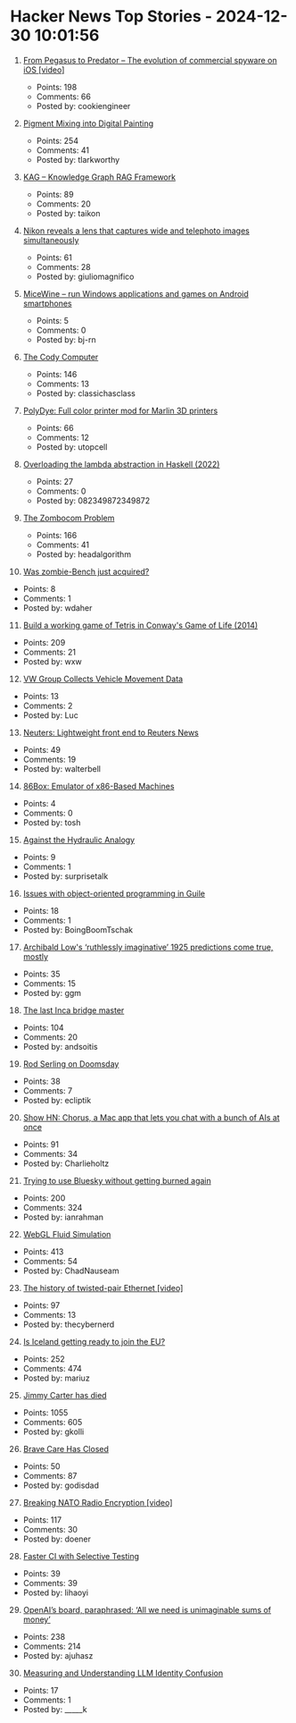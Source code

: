 # Hacker News Top Stories - 2024-12-30 10:01:56

1. [From Pegasus to Predator – The evolution of commercial spyware on iOS [video]](https://media.ccc.de/v/38c3-from-pegasus-to-predator-the-evolution-of-commercial-spyware-on-ios)
   - Points: 198
   - Comments: 66
   - Posted by: cookiengineer

2. [Pigment Mixing into Digital Painting](https://scrtwpns.com/mixbox/)
   - Points: 254
   - Comments: 41
   - Posted by: tlarkworthy

3. [KAG – Knowledge Graph RAG Framework](https://github.com/OpenSPG/KAG)
   - Points: 89
   - Comments: 20
   - Posted by: taikon

4. [Nikon reveals a lens that captures wide and telephoto images simultaneously](https://www.digitalcameraworld.com/cameras/dash-cams/nikon-reveals-incredible-lens-that-captures-wide-and-telephoto-images-simultaneously)
   - Points: 61
   - Comments: 28
   - Posted by: giuliomagnifico

5. [MiceWine – run Windows applications and games on Android smartphones](https://github.com/KreitinnSoftware/MiceWine-Application)
   - Points: 5
   - Comments: 0
   - Posted by: bj-rn

6. [The Cody Computer](https://www.codycomputer.org/)
   - Points: 146
   - Comments: 13
   - Posted by: classichasclass

7. [PolyDye: Full color printer mod for Marlin 3D printers](https://github.com/cooljjj33/PolyDye)
   - Points: 66
   - Comments: 12
   - Posted by: utopcell

8. [Overloading the lambda abstraction in Haskell (2022)](https://acatalepsie.fr/posts/overloading-lambda.html)
   - Points: 27
   - Comments: 0
   - Posted by: 082349872349872

9. [The Zombocom Problem](https://newsletter.squishy.computer/p/the-zombocom-problem)
   - Points: 166
   - Comments: 41
   - Posted by: headalgorithm

10. [Was zombie-Bench just acquired?](undefined)
   - Points: 8
   - Comments: 1
   - Posted by: wdaher

11. [Build a working game of Tetris in Conway's Game of Life (2014)](https://codegolf.stackexchange.com/questions/11880/build-a-working-game-of-tetris-in-conways-game-of-life)
   - Points: 209
   - Comments: 21
   - Posted by: wxw

12. [VW Group Collects Vehicle Movement Data](https://twitter.com/alex_avoigt/status/1873315392082334150)
   - Points: 13
   - Comments: 2
   - Posted by: Luc

13. [Neuters: Lightweight front end to Reuters News](https://neuters.de/about)
   - Points: 49
   - Comments: 19
   - Posted by: walterbell

14. [86Box: Emulator of x86-Based Machines](https://github.com/86Box/86Box)
   - Points: 4
   - Comments: 0
   - Posted by: tosh

15. [Against the Hydraulic Analogy](https://lcamtuf.substack.com/p/against-the-hydraulic-analogy)
   - Points: 9
   - Comments: 1
   - Posted by: surprisetalk

16. [Issues with object-oriented programming in Guile](https://dthompson.us/posts/issues-with-object-oriented-programming-in-guile.html)
   - Points: 18
   - Comments: 1
   - Posted by: BoingBoomTschak

17. [Archibald Low's ‘ruthlessly imaginative’ 1925 predictions come true, mostly](https://www.theguardian.com/science/2024/dec/29/scientist-archibald-low-ruthlessly-imaginative-1925-predictions-for-the-future-come-true)
   - Points: 35
   - Comments: 15
   - Posted by: ggm

18. [The last Inca bridge master](https://www.bbc.com/travel/article/20241206-the-last-inca-bridge-master)
   - Points: 104
   - Comments: 20
   - Posted by: andsoitis

19. [Rod Serling on Doomsday](https://mubi.com/en/notebook/posts/rod-serling-on-doomsday)
   - Points: 38
   - Comments: 7
   - Posted by: ecliptik

20. [Show HN: Chorus, a Mac app that lets you chat with a bunch of AIs at once](https://melty.sh/chorus)
   - Points: 91
   - Comments: 34
   - Posted by: Charlieholtz

21. [Trying to use Bluesky without getting burned again](https://chrisholdgraf.com/blog/2024/bluesky)
   - Points: 200
   - Comments: 324
   - Posted by: ianrahman

22. [WebGL Fluid Simulation](https://paveldogreat.github.io/WebGL-Fluid-Simulation/)
   - Points: 413
   - Comments: 54
   - Posted by: ChadNauseam

23. [The history of twisted-pair Ethernet [video]](https://www.youtube.com/watch?v=f8PP5IHsL8Y)
   - Points: 97
   - Comments: 13
   - Posted by: thecybernerd

24. [Is Iceland getting ready to join the EU?](https://mikegalsworthy.substack.com/p/is-iceland-getting-ready-to-join)
   - Points: 252
   - Comments: 474
   - Posted by: mariuz

25. [Jimmy Carter has died](https://www.washingtonpost.com/obituaries/2024/12/29/jimmy-carter-president-dead/)
   - Points: 1055
   - Comments: 605
   - Posted by: gkolli

26. [Brave Care Has Closed](https://bravecare.com/)
   - Points: 50
   - Comments: 87
   - Posted by: godisdad

27. [Breaking NATO Radio Encryption [video]](https://media.ccc.de/v/38c3-breaking-nato-radio-encryption)
   - Points: 117
   - Comments: 30
   - Posted by: doener

28. [Faster CI with Selective Testing](https://mill-build.org/blog/3-selective-testing.html)
   - Points: 39
   - Comments: 39
   - Posted by: lihaoyi

29. [OpenAI’s board, paraphrased: ‘All we need is unimaginable sums of money’](https://daringfireball.net/2024/12/openai_unimaginable)
   - Points: 238
   - Comments: 214
   - Posted by: ajuhasz

30. [Measuring and Understanding LLM Identity Confusion](https://arxiv.org/abs/2411.10683)
   - Points: 17
   - Comments: 1
   - Posted by: _____k

